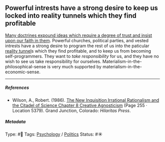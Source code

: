 ## Powerful intrests have a strong desire to keep us locked into reality tunnels which they find profitable

[Many doctrines expound ideas which require a degree of trust and insist upon our faith in them](Many%20doctrines%20expound%20ideas%20which%20require%20a%20degree%20of%20trust%20and%20insist%20upon%20our%20faith%20in%20them.md). Powerful churches, political parties, and vested intrests have a strong desire to program the rest of us into the paticular [reality tunnel](Reality%20tunnel.md)s which they find profitable, and to keep us from becoming self-programmers. They want to *take responsibility* for us, and they have no wish to see us take responsibility for ourselves. Materialism-in-the-philosophical-sense is very much supported by materialism-in-the-economic-sense. 

---

##### References

* Wilson, A., Robert. (1986). [The New Inquisition Irrational Rationalism and the Citadel of Science Chapter 8 Creative Agnosticism](The%20New%20Inquisition%20Irrational%20Rationalism%20and%20the%20Citadel%20of%20Science%20Chapter%208%20Creative%20Agnosticism.md) (Page 255 · Location 5379). Grand Junction, Colorado: *Hilaritas Press*.

##### Metadata

Type: #🔴 
Tags: [Psychology](Psychology.md) / [Politics](Politics.md)
Status: #☀️ 
